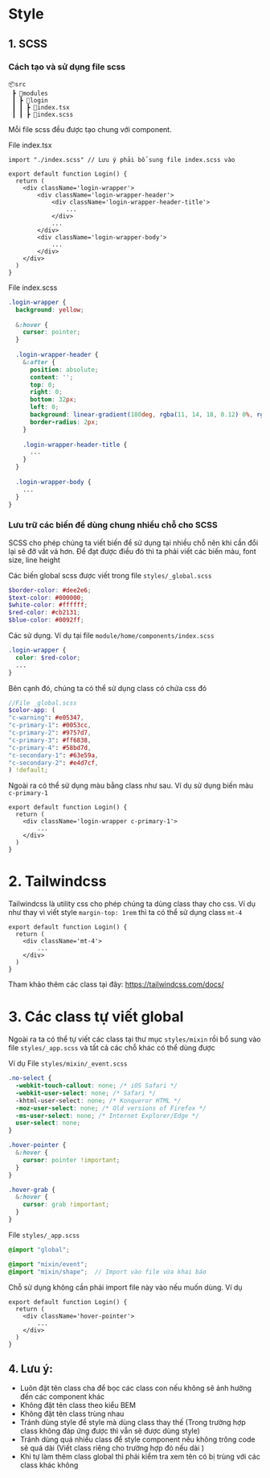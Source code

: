 # Style

## 1. SCSS
### Cách tạo và sử dụng file scss
```
📦src
 ┣ 📂modules
 ┃ ┣ 📂login
 ┃ ┃ ┣ 📜index.tsx
 ┃ ┃ ┣ 📃index.scss
```

Mỗi file scss đều được tạo chung với component.

File index.tsx
```tsx
import "./index.scss" // Lưu ý phải bổ sung file index.scss vào

export default function Login() {
  return (
    <div className='login-wrapper'>
        <div className='login-wrapper-header'>
            <div className='login-wrapper-header-title'>
                ...
            </div>
            ...
        </div>
        <div className='login-wrapper-body'>
            ...
        </div>
    </div>
  )
}
```

File index.scss
```scss
.login-wrapper {
  background: yellow;
  
  &:hover {
    cursor: pointer;
  }
  
  .login-wrapper-header {
    &:after {
      position: absolute;
      content: '';
      top: 0;
      right: 0;
      bottom: 32px;
      left: 0;
      background: linear-gradient(180deg, rgba(11, 14, 18, 0.12) 0%, rgba(252, 80, 80, 0.6) 100%);
      border-radius: 2px;
    }
    
    .login-wrapper-header-title {
      ...
    }
  }
  
  .login-wrapper-body {
    ...
  }
}
```

### Lưu trữ các biến để dùng chung nhiều chỗ cho SCSS
SCSS cho phép chúng ta viết biến để sử dụng tại nhiều chỗ nên khi cần đổi lại sẽ đỡ vất vả hơn. Để đạt được điều đó thì ta phải viết các biến màu, font size, line height 

Các biến global scss được viết trong file `styles/_global.scss`
```scss
$border-color: #dee2e6;
$text-color: #000000;
$white-color: #ffffff;
$red-color: #cb2131;
$blue-color: #0092ff;
```
Các sử dụng. Ví dụ tại file ```module/home/components/index.scss```
```scss
.login-wrapper {
  color: $red-color;
  ...
}
```

Bên cạnh đó, chúng ta có thể sử dụng class có chứa css đó
```scss
//File _global.scss
$color-app: (
"c-warning": #e05347,
"c-primary-1": #0053cc,
"c-primary-2": #9757d7,
"c-primary-3": #ff6838,
"c-primary-4": #58bd7d,
"c-secondary-1": #63e59a,
"c-secondary-2": #e4d7cf,
) !default;
```
Ngoài ra có thể sử dụng màu bằng class như sau. Ví dụ sử dụng biến màu `c-primary-1`
```tsx
export default function Login() {
  return (
    <div className='login-wrapper c-primary-1'>
        ...
    </div>
  )
}
```

# 2. Tailwindcss

Tailwindcss là utility css cho phép chúng ta dùng class thay cho css. Ví dụ như thay vì viết style `margin-top: 1rem` thì ta có thể sử dụng class `mt-4`

```tsx
export default function Login() {
  return (
    <div className='mt-4'>
        ...
    </div>
  )
}
```

Tham khảo thêm các class tại đây: https://tailwindcss.com/docs/

# 3. Các class tự viết global
Ngoài ra ta có thể tự viết các class tại thư mục `styles/mixin` rồi bổ sung vào file `styles/_app.scss` và tất cả các chỗ khác có thể dùng được

Ví dụ 
File `styles/mixin/_event.scss`
```scss
.no-select {
  -webkit-touch-callout: none; /* iOS Safari */
  -webkit-user-select: none; /* Safari */
  -khtml-user-select: none; /* Konqueror HTML */
  -moz-user-select: none; /* Old versions of Firefox */
  -ms-user-select: none; /* Internet Explorer/Edge */
  user-select: none;
}

.hover-pointer {
  &:hover {
    cursor: pointer !important;
  }
}

.hover-grab {
  &:hover {
    cursor: grab !important;
  }
}
```
File `styles/_app.scss`
```scss
@import "global";

@import "mixin/event";
@import "mixin/shape";  // Import vào file vừa khai báo
```
Chỗ sử dụng không cần phải import file này vào nếu muốn dùng. Ví dụ
```tsx
export default function Login() {
  return (
    <div className='hover-pointer'>
        ...
    </div>
  )
}
```

## 4. Lưu ý: 
- Luôn đặt tên class cha để bọc các class con nếu không sẽ ảnh hưởng đến các component khác
- Không đặt tên class theo kiểu BEM
- Không đặt tên class trùng nhau
- Tránh dùng style để style mà dùng class thay thế (Trong trường hợp class không đáp ứng được thì vẫn sẽ được dùng style)
- Tránh dùng quá nhiều class để style component nếu không trông code sẽ quá dài (Viết class riêng cho trường hợp đó nếu dài )
- Khi tự làm thêm class global thì phải kiểm tra xem tên có bị trùng với các class khác không
